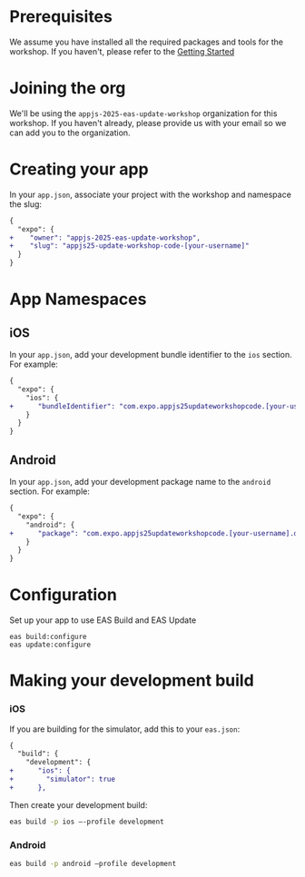# Prerequisites

We assume you have installed all the required packages and tools for the workshop. If you haven't, please refer to the [Getting Started](https://github.com/expo/appjs25-eas-update-workshop-code)

# Joining the org

We'll be using the `appjs-2025-eas-update-workshop` organization for this workshop. If you haven't already, please provide us with your email so we can add you to the organization.

# Creating your app

In your `app.json`, associate your project with the workshop and namespace the slug:

```diff
{
  "expo": {
+    "owner": "appjs-2025-eas-update-workshop",
+    "slug": "appjs25-update-workshop-code-[your-username]"
  }
}
```

# App Namespaces

## iOS

In your `app.json`, add your development bundle identifier to the `ios` section. For example:

```diff
{
  "expo": {
    "ios": {
+      "bundleIdentifier": "com.expo.appjs25updateworkshopcode.[your-username].development"
    }
  }
}
```

## Android

In your `app.json`, add your development package name to the `android` section. For example:

```diff
{
  "expo": {
    "android": {
+      "package": "com.expo.appjs25updateworkshopcode.[your-username].development"
    }
  }
}
```

# Configuration

Set up your app to use EAS Build and EAS Update

```
eas build:configure
eas update:configure
```

# Making your development build

### iOS

If you are building for the simulator, add this to your `eas.json`:

```diff
{
  "build": {
    "development": {
+      "ios": {
+        "simulator": true
+      },

```

Then create your development build:

```bash
eas build -p ios —-profile development
```

### Android

```bash
eas build -p android –profile development
```
